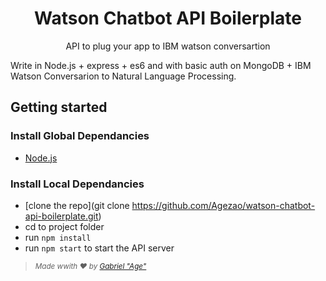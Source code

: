 <h1 align="center" style="border:none;">
Watson Chatbot API Boilerplate
</h1>

<p align="center">
API to plug your app to IBM watson conversartion
</p>

Write in Node.js + express + es6 and with basic auth on MongoDB + IBM Watson Conversarion to Natural Language Processing.

## Getting started

### Install Global Dependancies
  * [Node.js](http://nodejs.org)

### Install Local Dependancies
  * [clone the repo](git clone https://github.com/Agezao/watson-chatbot-api-boilerplate.git)
  * cd to project folder
  * run `npm install`
  * run `npm start` to start the API server



> <small>*Made wwith ❤️ by <a href="https://github.com/Agezao">Gabriel "Age"</a>*</small>
